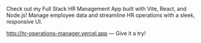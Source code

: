 Check out my Full Stack HR Management App built with Vite, React, and Node.js!
Manage employee data and streamline HR operations with a sleek, responsive UI.


http://hr-operations-manager.vercel.app — Give it a try!



